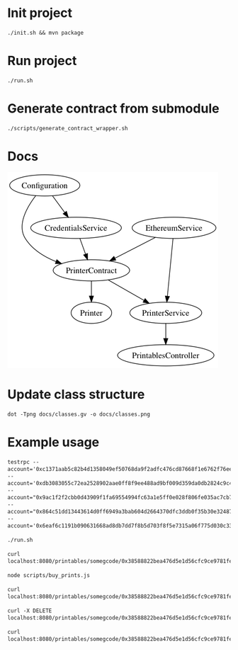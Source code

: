 # Init project

    ./init.sh && mvn package

# Run project

    ./run.sh

# Generate contract from submodule

    ./scripts/generate_contract_wrapper.sh

# Docs

![Dependency Graph](docs/classes.png)

# Update class structure

    dot -Tpng docs/classes.gv -o docs/classes.png

# Example usage

```
testrpc --account='0xc1371aab5c82b4d1358049ef50768da9f2adfc476cd87668f1e6762f76eea367,5000000000000000000000' --account='0xdb3083055c72ea2528902aae0ff8f9ee488ad9bf009d359da0db2824c9c45fe8,200000000000000000000' --account="0x9ac1f2f2cbb0d43909f1fa69554994fc63a1e5ff0e028f806fe035ac7cb78590,1000000000000000000000" --account="0x864c51dd13443614d0ff6949a3bab604d2664370dfc3ddb0f35b30e324872f51,3000000000000000000000" --account='0x6eaf6c1191b090631668ad8db7dd7f8b5d703f8f5e7315a06f775d030c33829b,5000000000000000000000'

./run.sh

curl localhost:8080/printables/somegcode/0x38588822bea476d5e1d56cfc9ce9781fe5262196

node scripts/buy_prints.js

curl localhost:8080/printables/somegcode/0x38588822bea476d5e1d56cfc9ce9781fe5262196

curl -X DELETE localhost:8080/printables/somegcode/0x38588822bea476d5e1d56cfc9ce9781fe5262196

curl localhost:8080/printables/somegcode/0x38588822bea476d5e1d56cfc9ce9781fe5262196
```
